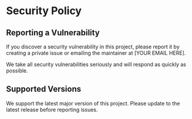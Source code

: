 # Security Policy

## Reporting a Vulnerability

If you discover a security vulnerability in this project, please report it by creating a private issue or emailing the maintainer at [YOUR EMAIL HERE].

We take all security vulnerabilities seriously and will respond as quickly as possible.

## Supported Versions

We support the latest major version of this project. Please update to the latest release before reporting issues. 